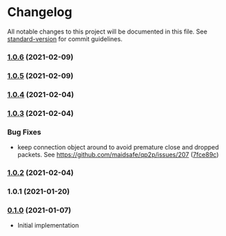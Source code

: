 # Changelog

All notable changes to this project will be documented in this file. See [standard-version](https://github.com/conventional-changelog/standard-version) for commit guidelines.

### [1.0.6](https://github.com/maidsafe/brb_node_qp2p/compare/v1.0.5...v1.0.6) (2021-02-09)

### [1.0.5](https://github.com/maidsafe/brb_node_qp2p/compare/v1.0.4...v1.0.5) (2021-02-09)

### [1.0.4](https://github.com/maidsafe/brb_node_qp2p/compare/v1.0.3...v1.0.4) (2021-02-04)

### [1.0.3](https://github.com/maidsafe/brb_node_qp2p/compare/v1.0.2...v1.0.3) (2021-02-04)


### Bug Fixes

* keep connection object around to avoid premature close and dropped packets.  See https://github.com/maidsafe/qp2p/issues/207 ([7fce89c](https://github.com/maidsafe/brb_node_qp2p/commit/7fce89cf3dd5ef2305370f8f916bf0caa5abd33a))

### [1.0.2](https://github.com/maidsafe/brb_node_qp2p/compare/v1.0.1...v1.0.2) (2021-02-04)

### 1.0.1 (2021-01-20)

### [0.1.0](https://github.com/maidsafe/sn_launch_tool/compare/v0.1.0...v0.1.0) (2021-01-07)
* Initial implementation
